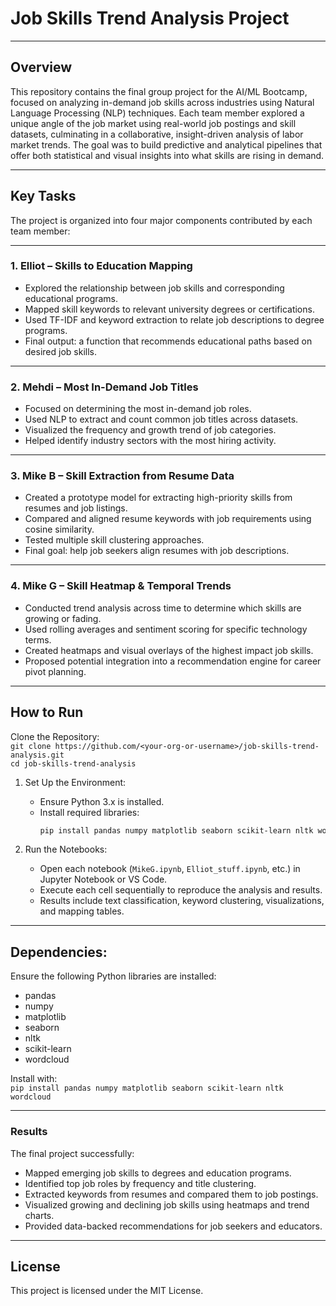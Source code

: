 # Job Skills Trend Analysis Project

---

## Overview

This repository contains the final group project for the AI/ML Bootcamp, focused on analyzing in-demand job skills across industries using Natural Language Processing (NLP) techniques. Each team member explored a unique angle of the job market using real-world job postings and skill datasets, culminating in a collaborative, insight-driven analysis of labor market trends. The goal was to build predictive and analytical pipelines that offer both statistical and visual insights into what skills are rising in demand.

---

## Key Tasks

The project is organized into four major components contributed by each team member:

---

### 1. Elliot – Skills to Education Mapping

- Explored the relationship between job skills and corresponding educational programs.
- Mapped skill keywords to relevant university degrees or certifications.
- Used TF-IDF and keyword extraction to relate job descriptions to degree programs.
- Final output: a function that recommends educational paths based on desired job skills.

---

### 2. Mehdi – Most In-Demand Job Titles

- Focused on determining the most in-demand job roles.
- Used NLP to extract and count common job titles across datasets.
- Visualized the frequency and growth trend of job categories.
- Helped identify industry sectors with the most hiring activity.

---

### 3. Mike B – Skill Extraction from Resume Data

- Created a prototype model for extracting high-priority skills from resumes and job listings.
- Compared and aligned resume keywords with job requirements using cosine similarity.
- Tested multiple skill clustering approaches.
- Final goal: help job seekers align resumes with job descriptions.

---

### 4. Mike G – Skill Heatmap & Temporal Trends

- Conducted trend analysis across time to determine which skills are growing or fading.
- Used rolling averages and sentiment scoring for specific technology terms.
- Created heatmaps and visual overlays of the highest impact job skills.
- Proposed potential integration into a recommendation engine for career pivot planning.

---

## How to Run

Clone the Repository:  
`git clone https://github.com/<your-org-or-username>/job-skills-trend-analysis.git`  
`cd job-skills-trend-analysis`

1. Set Up the Environment:

   - Ensure Python 3.x is installed.
   - Install required libraries:
     ```bash
     pip install pandas numpy matplotlib seaborn scikit-learn nltk wordcloud
     ```

2. Run the Notebooks:

   - Open each notebook (`MikeG.ipynb`, `Elliot_stuff.ipynb`, etc.) in Jupyter Notebook or VS Code.
   - Execute each cell sequentially to reproduce the analysis and results.
   - Results include text classification, keyword clustering, visualizations, and mapping tables.

---

## Dependencies:

Ensure the following Python libraries are installed:

- pandas  
- numpy  
- matplotlib  
- seaborn  
- nltk  
- scikit-learn  
- wordcloud

Install with:  
`pip install pandas numpy matplotlib seaborn scikit-learn nltk wordcloud`

---

### Results

The final project successfully:

- Mapped emerging job skills to degrees and education programs.
- Identified top job roles by frequency and title clustering.
- Extracted keywords from resumes and compared them to job postings.
- Visualized growing and declining job skills using heatmaps and trend charts.
- Provided data-backed recommendations for job seekers and educators.

---

## License

This project is licensed under the MIT License.
